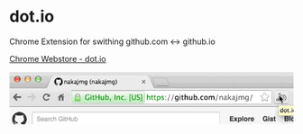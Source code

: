 # dot.io

Chrome Extension for swithing github.com <-> github.io

[Chrome Webstore - dot.io](https://chrome.google.com/webstore/detail/gedgpehomabcdaioimhffklleoemicba/)

![ss](https://raw.githubusercontent.com/nakajmg/dot.io/master/ss.gif)

